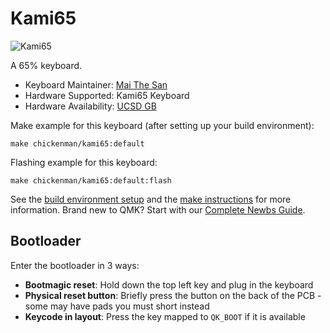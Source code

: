 # Kami65

![Kami65](https://i.imgur.com/SwXfDcr.png)

A 65% keyboard.

* Keyboard Maintainer: [Mai The San](https://github.com/maithesan)
* Hardware Supported: Kami65 Keyboard
* Hardware Availability: [UCSD GB](https://www.instagram.com/p/C1BD0RZsttm/)

Make example for this keyboard (after setting up your build environment):

    make chickenman/kami65:default

Flashing example for this keyboard:

    make chickenman/kami65:default:flash

See the [build environment setup](https://docs.qmk.fm/#/getting_started_build_tools) and the [make instructions](https://docs.qmk.fm/#/getting_started_make_guide) for more information. Brand new to QMK? Start with our [Complete Newbs Guide](https://docs.qmk.fm/#/newbs).

## Bootloader

Enter the bootloader in 3 ways:

* **Bootmagic reset**: Hold down the top left key and plug in the keyboard
* **Physical reset button**: Briefly press the button on the back of the PCB - some may have pads you must short instead
* **Keycode in layout**: Press the key mapped to `QK_BOOT` if it is available
